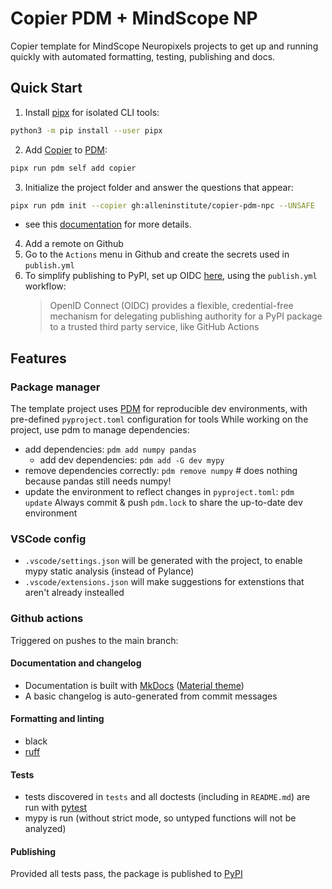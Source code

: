 # Copier PDM + MindScope NP

Copier template for MindScope Neuropixels projects to get up and running quickly with automated formatting, testing, publishing and docs.

## Quick Start

1. Install [pipx](https://github.com/pypa/pipx) for isolated CLI tools:
```bash
python3 -m pip install --user pipx
```

2. Add [Copier](https://copier.readthedocs.io/en/stable/) to [PDM](https://copier-pdm.fming.dev/):
```bash
pipx run pdm self add copier
```

3. Initialize the project folder and answer the questions that appear:
```bash
pipx run pdm init --copier gh:alleninstitute/copier-pdm-npc --UNSAFE
```
- see this [documentation](https://copier-pdm.fming.dev) for more details.

4. Add a remote on Github
5. Go to the `Actions` menu in Github and create the secrets used in `publish.yml`
6. To simplify publishing to PyPI, set up OIDC [here](https://pypi.org/manage/account/publishing/), using the `publish.yml` workflow:
   > OpenID Connect (OIDC) provides a flexible, credential-free mechanism for delegating publishing authority for a PyPI package to a trusted third party service, like GitHub Actions
## Features

### Package manager

The template project uses [PDM](https://pdm.fming.dev) for reproducible dev environments, with pre-defined `pyproject.toml` configuration for tools
While working on the project, use pdm to manage dependencies:
- add dependencies: `pdm add numpy pandas`
  - add dev dependencies: `pdm add -G dev mypy`
- remove dependencies correctly: `pdm remove numpy`   # does nothing because pandas still needs numpy!
- update the environment to reflect changes in `pyproject.toml`: `pdm update`
Always commit & push `pdm.lock` to share the up-to-date dev environment

### VSCode config
- `.vscode/settings.json` will be generated with the project, to enable mypy static analysis (instead of Pylance)
- `.vscode/extensions.json` will make suggestions for extenstions that aren't already instealled

### Github actions

Triggered on pushes to the main branch:

#### Documentation and changelog

- Documentation is built with [MkDocs](https://github.com/mkdocs/mkdocs)
  ([Material theme](https://github.com/squidfunk/mkdocs-material))
- A basic changelog is auto-generated from commit messages

#### Formatting and linting

- black
- [ruff](https://github.com/charliermarsh/ruff)

#### Tests

- tests discovered in `tests` and all doctests (including in `README.md`) are run with [pytest](https://pytest.org/)
- mypy is run (without strict mode, so untyped functions will not be analyzed)

#### Publishing
Provided all tests pass, the package is published to [PyPI](https://pypi.org)
